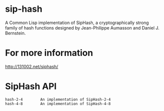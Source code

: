sip-hash
========

A Common Lisp implementation of SipHash, a cryptographically strong family of
hash functions designed by Jean-Philippe Aumasson and Daniel J. Bernstein.

For more information
====================

http://131002.net/siphash/

SipHash API
===========

    hash-2-4        An implementation of SipHash-2-4
    hash-4-8        An implementation of SipHash-4-8
